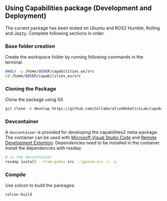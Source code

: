 ## Using Capabilities package (Development and Deployment)

The current package has been tested on Ubuntu and ROS2 Humble, Rolling and Jazzy. Complete following sections in order.

### Base folder creation

Create the workspace folder by running following commands in the terminal.

```bash
mkdir -p /home/$USER/capabilities_ws/src
cd /home/$USER/capabilities_ws/src
```

### Cloning the Package

Clone the package using Git

```bash
git clone -b develop https://github.com/CollaborativeRoboticsLab/capabilities2.git
```

### Devcontainer

A `devcontainer` is provided for developing the capabilities2 meta-package. The container can be used with [Microsoft Visual Studio Code](https://code.visualstudio.com/) and [Remote Development Extention](https://marketplace.visualstudio.com/items?itemName=ms-vscode-remote.vscode-remote-extensionpack). Dependencies need to be installed in the container. Install the dependencies with rosdep:

```bash
# in the devcontainer
rosdep install --from-paths src --ignore-src -r -y
```

### Compile

Use colcon to build the packages:

```bash
colcon build
```
